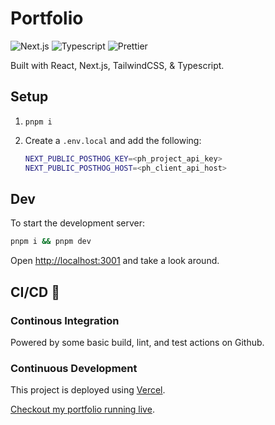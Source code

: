 # Portfolio

![Next.js](https://img.shields.io/badge/next.js-000000?style=for-the-badge&logo=nextdotjs&logoColor=white)
![Typescript](https://img.shields.io/badge/TypeScript-007ACC?style=for-the-badge&logo=typescript&logoColor=white)
![Prettier](https://img.shields.io/badge/code_style-prettier-ff69b4.svg?style=for-the-badge)

Built with React, Next.js, TailwindCSS, & Typescript.

## Setup

1. `pnpm i`

1. Create a `.env.local` and add the following:

   ```sh
   NEXT_PUBLIC_POSTHOG_KEY=<ph_project_api_key>
   NEXT_PUBLIC_POSTHOG_HOST=<ph_client_api_host>
   ```

## Dev

To start the development server:

```sh
pnpm i && pnpm dev
```

Open [http://localhost:3001](http://localhost:3001) and take a look around.

## CI/CD 🚀

### Continous Integration

Powered by some basic build, lint, and test actions on Github.

### Continuous Development

This project is deployed using [Vercel](https://vercel.com/new?utm_medium=default-template&filter=next.js&utm_source=create-next-app&utm_campaign=create-next-app-readme).

[Checkout my portfolio running live](https://jameswalsh.dev).
